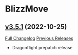 # BlizzMove

## [v3.5.1](https://github.com/Kiatra/BlizzMove/tree/v3.5.1) (2022-10-25)
[Full Changelog](https://github.com/Kiatra/BlizzMove/compare/v3.5.0...v3.5.1) [Previous Releases](https://github.com/Kiatra/BlizzMove/releases)

- Dragonflight prepatch release  
